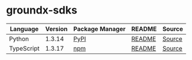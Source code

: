 # groundx-sdks

|Language|Version|Package Manager|README|Source|
|-|-|-|-|-|
|Python|1.3.14|[PyPI](https://pypi.org/project/groundx-python-sdk/1.3.14)|[README](https://github.com/groundxai/groundx-sdks/tree/HEAD/sdks/python#readme)|[Source](https://github.com/groundxai/groundx-sdks/tree/HEAD/sdks/python)|
|TypeScript|1.3.17|[npm](https://www.npmjs.com/package/groundx-typescript-sdk/v/1.3.17)|[README](https://github.com/groundxai/groundx-sdks/tree/HEAD/sdks/typescript#readme)|[Source](https://github.com/groundxai/groundx-sdks/tree/HEAD/sdks/typescript)|